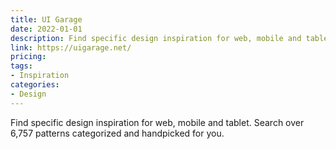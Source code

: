 ```yaml
---
title: UI Garage
date: 2022-01-01
description: Find specific design inspiration for web, mobile and tablet. Search over 6,757 patterns categorized and handpicked for you.
link: https://uigarage.net/
pricing:
tags: 
- Inspiration
categories:
- Design
---
```


Find specific design inspiration for web, mobile and tablet. Search over 6,757 patterns categorized and handpicked for you.

